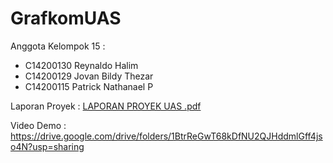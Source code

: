 # GrafkomUAS 
Anggota Kelompok 15 :
- C14200130 Reynaldo Halim
- C14200129 Jovan Bildy Thezar
- C14200115 Patrick Nathanael P

Laporan Proyek :
[LAPORAN PROYEK UAS .pdf](https://github.com/reynaldohalim/GrafkomUAS/files/9072675/LAPORAN.PROYEK.UAS.pdf)

Video Demo :
https://drive.google.com/drive/folders/1BtrReGwT68kDfNU2QJHddmlGff4jso4N?usp=sharing
